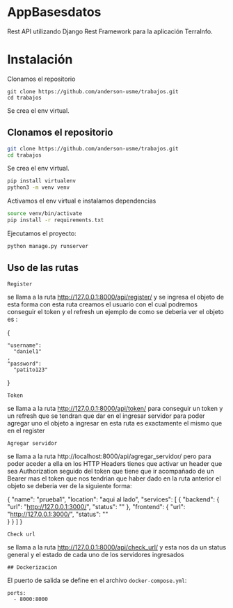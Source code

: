 # AppBasesdatos

Rest API utilizando Django Rest Framework para la aplicación TerraInfo.

# Instalación

Clonamos el repositorio

```
git clone https://github.com/anderson-usme/trabajos.git
cd trabajos
```

Se crea el env virtual.

## Clonamos el repositorio

```bash
git clone https://github.com/anderson-usme/trabajos.git
cd trabajos


```
Se crea el env virtual.

```bash
pip install virtualenv
python3 -m venv venv

```
Activamos el env virtual e instalamos dependencias

```bash
source venv/bin/activate
pip install -r requirements.txt
```
Ejecutamos el proyecto:

```python
python manage.py runserver
```
## Uso de las rutas

```
Register

```

 se llama a la ruta http://127.0.0.1:8000/api/register/ y se ingresa el objeto de esta forma con esta ruta creamos el usuario con el cual podremos conseguir el token y el refresh un ejemplo de como se deberia ver el objeto es :

 {

    "username": 
      "daniel1"
    ,
    "password": 
      "patito123"

}

```
Token

```

se llama a la ruta http://127.0.0.1:8000/api/token/ para conseguir un token y un refresh que se tendran que dar en el ingresar servidor para poder agregar uno el objeto a ingresar en esta ruta es exactamente el mismo que en el register

```
Agregar servidor

```
se llama a la ruta  http://localhost:8000/api/agregar_servidor/ pero para poder aceder a ella en los HTTP Headers tienes que activar un header que sea Authorization seguido del token que tiene que ir acompañado de un Bearer mas el token que nos tendrian que haber dado en la ruta anterior el objeto se deberia ver de la siguiente forma:


{
    "name": "prueba1",
    "location": "aqui al lado",
    "services": [
        {
            "backend": {
                "url": "http://127.0.0.1:3000/",
                "status": "" 
            },
            "frontend": {
                "url": "http://127.0.0.1:3000/",
                "status": ""  
            }
        }
    ]
}
```
Check url

```

se llama a la ruta http://127.0.0.1:8000/api/check_url/ y esta nos da un status general y el estado de cada uno de los servidores ingresados

```
## Dockerizacion

```
El puerto de salida se define en el archivo `docker-compose.yml`:

```
ports:
  - 8000:8000
```
